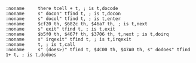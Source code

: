    :noname     there tcell + t, ; is t,docode
    :noname     s" docon" tfind t, ; is t,docon
    :noname     s" docol" tfind t, ; is t,enter
    :noname     $cf20 th, $682c th, $46a7 th, ; is t,next
    :noname     s" exit" tfind t, ; is t,exit
    :noname     $b5f0 th, $467f th, $3706 th, t,next ; is t,doirq
    :noname     s" irqexit" tfind t, ; is t,irqexit
    :noname     t, ; is t,call
    :noname     s" (does>)" tfind t, $4C00 th, $47A0 th, s" dodoes" tfind 1+ t, ; is t,dodoes
